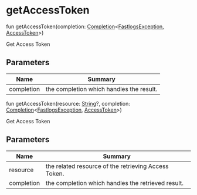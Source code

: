 # getAccessToken

fun getAccessToken(completion: [Completion](../../io.fastlogs.sdk.android.completion/-completion/index.md)&lt;[FastlogsException](../../io.fastlogs.sdk.android.exception/-fastlogs-exception/index.md), [AccessToken](../../io.fastlogs.sdk.android.type/-access-token/index.md)&gt;)

Get Access Token

## Parameters

| Name       | Summary                                  |
| ---------- | ---------------------------------------- |
| completion | the completion which handles the result. |

fun getAccessToken(resource: [String](https://kotlinlang.org/api/latest/jvm/stdlib/kotlin/-string/index.html)?, completion: [Completion](../../io.fastlogs.sdk.android.completion/-completion/index.md)&lt;[FastlogsException](../../io.fastlogs.sdk.android.exception/-fastlogs-exception/index.md), [AccessToken](../../io.fastlogs.sdk.android.type/-access-token/index.md)&gt;)

Get Access Token

## Parameters

| Name       | Summary                                              |
| ---------- | ---------------------------------------------------- |
| resource   | the related resource of the retrieving Access Token. |
| completion | the completion which handles the retrieved result.   |
